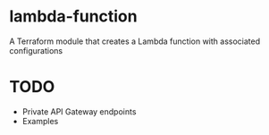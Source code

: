 # lambda-function
A Terraform module that creates a Lambda function with associated configurations

# TODO

- Private API Gateway endpoints
- Examples
